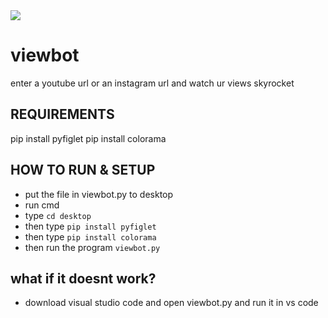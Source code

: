 <img src="{https://cdn.discordapp.com/attachments/817775094972547072/1250749653721288754/image.png?ex=666c12e3&is=666ac163&hm=ba4f810ce7acaf3d5d3bb381d67762518061069da2b383c5f2f6ddb15fe7f99c&}" />

# viewbot
enter a youtube url or an instagram url and watch ur views skyrocket
## REQUIREMENTS
pip install pyfiglet
pip install colorama
## HOW TO RUN & SETUP
* put the file in viewbot.py to desktop
* run cmd
* type ```cd desktop```
* then type ```pip install pyfiglet```
* then type ```pip install colorama```
* then run the program `viewbot.py`
## what if it doesnt work?
* download visual studio code and open viewbot.py and run it in vs code

